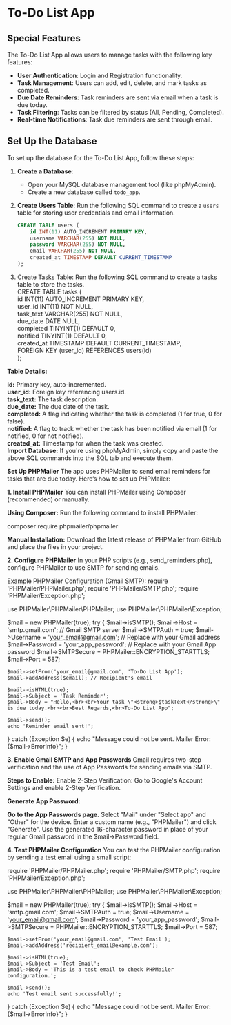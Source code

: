 # To-Do List App

## Special Features
The To-Do List App allows users to manage tasks with the following key features:
- **User Authentication**: Login and Registration functionality.
- **Task Management**: Users can add, edit, delete, and mark tasks as completed.
- **Due Date Reminders**: Task reminders are sent via email when a task is due today.
- **Task Filtering**: Tasks can be filtered by status (All, Pending, Completed).
- **Real-time Notifications**: Task due reminders are sent through email.

## Set Up the Database

To set up the database for the To-Do List App, follow these steps:

1. **Create a Database**:
   - Open your MySQL database management tool (like phpMyAdmin).
   - Create a new database called `todo_app`.

2. **Create Users Table**:
   Run the following SQL command to create a `users` table for storing user credentials and email information.

   ```sql
   CREATE TABLE users (
       id INT(11) AUTO_INCREMENT PRIMARY KEY,
       username VARCHAR(255) NOT NULL,
       password VARCHAR(255) NOT NULL,
       email VARCHAR(255) NOT NULL,
       created_at TIMESTAMP DEFAULT CURRENT_TIMESTAMP
   );
3. Create Tasks Table: Run the following SQL command to create a tasks table to store the tasks.<br>
  CREATE TABLE tasks (<br>
    id INT(11) AUTO_INCREMENT PRIMARY KEY,<br>
    user_id INT(11) NOT NULL,<br>
    task_text VARCHAR(255) NOT NULL,<br>
    due_date DATE NULL,<br>
    completed TINYINT(1) DEFAULT 0,<br>
    notified TINYINT(1) DEFAULT 0,<br>
    created_at TIMESTAMP DEFAULT CURRENT_TIMESTAMP,<br>
    FOREIGN KEY (user_id) REFERENCES users(id)<br>
);

**Table Details:**

**id:** Primary key, auto-incremented.<br>
**user_id:** Foreign key referencing users.id.<br>
**task_text:** The task description.<br>
**due_date:** The due date of the task.<br>
**completed:** A flag indicating whether the task is completed (1 for true, 0 for false).<br>
**notified:** A flag to track whether the task has been notified via email (1 for notified, 0 for not notified).<br>
**created_at:** Timestamp for when the task was created.<br>
**Import Database:** If you're using phpMyAdmin, simply copy and paste the above SQL commands into the SQL tab and execute them.<br>

**Set Up PHPMailer**
The app uses PHPMailer to send email reminders for tasks that are due today. Here’s how to set up PHPMailer:

**1. Install PHPMailer**
You can install PHPMailer using Composer (recommended) or manually.

**Using Composer:**
Run the following command to install PHPMailer:

composer require phpmailer/phpmailer

**Manual Installation:**
Download the latest release of PHPMailer from GitHub and place the files in your project.

**2. Configure PHPMailer**
In your PHP scripts (e.g., send_reminders.php), configure PHPMailer to use SMTP for sending emails.

Example PHPMailer Configuration (Gmail SMTP):
require 'PHPMailer/PHPMailer.php';
require 'PHPMailer/SMTP.php';
require 'PHPMailer/Exception.php';

use PHPMailer\PHPMailer\PHPMailer;
use PHPMailer\PHPMailer\Exception;

$mail = new PHPMailer(true);
try {
    $mail->isSMTP();
    $mail->Host = 'smtp.gmail.com'; // Gmail SMTP server
    $mail->SMTPAuth = true;
    $mail->Username = 'your_email@gmail.com'; // Replace with your Gmail address
    $mail->Password = 'your_app_password'; // Replace with your Gmail App password
    $mail->SMTPSecure = PHPMailer::ENCRYPTION_STARTTLS;
    $mail->Port = 587;

    $mail->setFrom('your_email@gmail.com', 'To-Do List App');
    $mail->addAddress($email); // Recipient's email

    $mail->isHTML(true);
    $mail->Subject = 'Task Reminder';
    $mail->Body = "Hello,<br><br>Your task \"<strong>$taskText</strong>\" is due today.<br><br>Best Regards,<br>To-Do List App";

    $mail->send();
    echo 'Reminder email sent!';
} catch (Exception $e) {
    echo "Message could not be sent. Mailer Error: {$mail->ErrorInfo}";
}

**3. Enable Gmail SMTP and App Passwords**
Gmail requires two-step verification and the use of App Passwords for sending emails via SMTP.

**Steps to Enable:**
Enable 2-Step Verification:
Go to Google's Account Settings and enable 2-Step Verification.

**Generate App Password:**

**Go to the App Passwords page.**
Select "Mail" under "Select app" and "Other" for the device.
Enter a custom name (e.g., "PHPMailer") and click "Generate".
Use the generated 16-character password in place of your regular Gmail password in the $mail->Password field.

**4. Test PHPMailer Configuration**
You can test the PHPMailer configuration by sending a test email using a small script:

require 'PHPMailer/PHPMailer.php';
require 'PHPMailer/SMTP.php';
require 'PHPMailer/Exception.php';

use PHPMailer\PHPMailer\PHPMailer;
use PHPMailer\PHPMailer\Exception;

$mail = new PHPMailer(true);
try {
    $mail->isSMTP();
    $mail->Host = 'smtp.gmail.com';
    $mail->SMTPAuth = true;
    $mail->Username = 'your_email@gmail.com';
    $mail->Password = 'your_app_password';
    $mail->SMTPSecure = PHPMailer::ENCRYPTION_STARTTLS;
    $mail->Port = 587;

    $mail->setFrom('your_email@gmail.com', 'Test Email');
    $mail->addAddress('recipient_email@example.com');

    $mail->isHTML(true);
    $mail->Subject = 'Test Email';
    $mail->Body = 'This is a test email to check PHPMailer configuration.';

    $mail->send();
    echo 'Test email sent successfully!';
} catch (Exception $e) {
    echo "Message could not be sent. Mailer Error: {$mail->ErrorInfo}";
}
